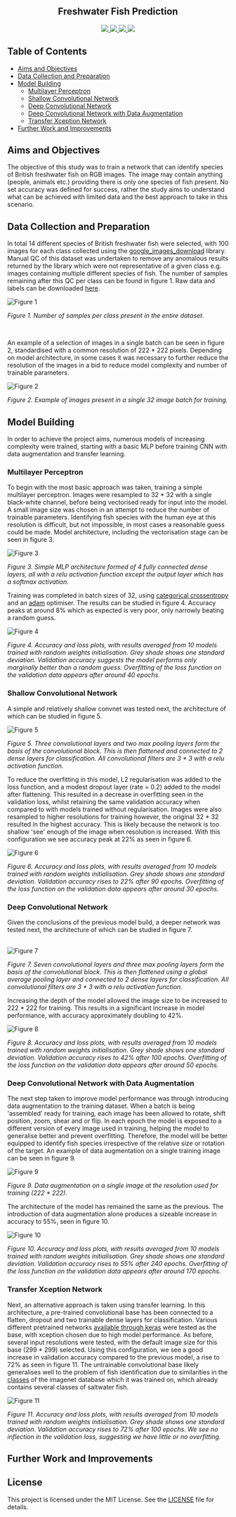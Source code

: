<h2 align="center"> Freshwater Fish Prediction </h2>


<p align="center">
    <a href="https://www.python.org/doc/" alt="Python 3.8">
        <img src="https://img.shields.io/badge/python-v3.8+-blue.svg" />
    </a>
    <a href="https://github.com/mhaythornthwaite/Freshwater_Fish_Prediction/blob/main/LICENSE.md" alt="Licence">
        <img src="https://img.shields.io/badge/license-MIT-yellow.svg" />
    </a>
    <a href="https://github.com/mhaythornthwaite/Freshwater_Fish_Prediction/commits/main" alt="Commits">
        <img src="https://img.shields.io/github/last-commit/mhaythornthwaite/Freshwater_Fish_Prediction/main" />
    </a>
    <a href="https://github.com/mhaythornthwaite/Freshwater_Fish_Prediction" alt="Activity">
        <img src="https://img.shields.io/badge/contributions-welcome-orange.svg" />
    </a>
</p>


<!-- ---------------------------------------------------------------------- -->
## Table of Contents

<!--ts-->
* [Aims and Objectives](#Aims-and-Objectives)
* [Data Collection and Preparation](#Data-Collection-and-Preparation)
* [Model Building](#Model-Building)
  - [Multilayer Perceptron](#Multilayer-Perceptron)
  - [Shallow Convolutional Network](#Shallow-Convolutional-Network)
  - [Deep Convolutional Network](#Deep-Convolutional-Network)
  - [Deep Convolutional Network with Data Augmentation](#Deep-Convolutional-Network-with-Data-Augmentation)
  - [Transfer Xception Network](#Transfer-Xception-Network)
* [Further Work and Improvements](#Further-Work-and-Improvements)
<!--te-->


<!-- ---------------------------------------------------------------------- -->
## Aims and Objectives

The objective of this study was to train a network that can identify species of British freshwater fish on RGB images. The image may contain anything (people, animals etc.) providing there is only one species of fish present. No set accuracy was defined for success, rather the study aims to understand what can be achieved with limited data and the best approach to take in this scenario.


<!-- ---------------------------------------------------------------------- -->
## Data Collection and Preparation

In total 14 different species of British freshwater fish were selected, with 100 images for each class collected using the <a href="https://pypi.org/project/google_images_download/" target="_blank"> google_images_download</a> library. Manual QC of this dataset was undertaken to remove any anomalous results returned by the library which were not representative of a given class e.g. images containing multiple different species of fish. The number of samples remaining after this QC per class can be found in figure 1. Raw data and labels can be downloaded <a href="https://drive.google.com/drive/folders/1Sah-IcSeIR8jjLbR2qDgj3RnovsHxEq3?usp=sharing" target="_blank">here</a>.

<img src="https://raw.githubusercontent.com/mhaythornthwaite/Freshwater_Fish_Prediction/master/figures/samples_per_class_barchart.png" alt="Figure 1">

<em>Figure 1. Number of samples per class present in the entire dataset.</em>

<br>

An example of a selection of images in a single batch can be seen in figure 2, standardised with a common resolution of 222 * 222 pixels. Depending on model architecture, in some cases it was necessary to further reduce the resolution of the images in a bid to reduce model complexity and number of trainable parameters.   

<img src="https://raw.githubusercontent.com/mhaythornthwaite/Freshwater_Fish_Prediction/master/figures/Images_in_a_single_batch_v2.png" alt="Figure 2">

<em>Figure 2. Example of images present in a single 32 image batch for training.</em>


<!-- ---------------------------------------------------------------------- -->
## Model Building

In order to achieve the project aims, numerous models of increasing complexity were trained, starting with a basic MLP before training CNN with data augmentation and transfer learning.


<!-- ---------------------------------------------------------------------- -->
### Multilayer Perceptron

To begin with the most basic approach was taken, training a simple multilayer perceptron. Images were resampled to 32 * 32 with a single black-white channel, before being vectorised ready for input into the model. A small image size was chosen in an attempt to reduce the number of trainable parameters. Identifying fish species with the human eye at this resolution is difficult, but not impossible, in most cases a reasonable guess could be made. Model architecture, including the vectorisation stage can be seen in figure 3. 

<img src="https://raw.githubusercontent.com/mhaythornthwaite/Freshwater_Fish_Prediction/master/figures/MLP_Architecture.png" alt="Figure 3">

<em>Figure 3. Simple MLP architecture formed of 4 fully connected dense layers, all with a relu activation function except the output layer which has a softmax activation. </em> 

Training was completed in batch sizes of 32, using <a href="https://keras.io/api/losses/probabilistic_losses/#categoricalcrossentropy-class" target="_blank"> categorical crossentropy</a> and an <a href="https://keras.io/api/optimizers/adam/" target="_blank"> adam</a> optimiser. The results can be studied in figure 4. Accuracy peaks at around 8% which as expected is very poor, only narrowly beating a random guess.

<img src="https://raw.githubusercontent.com/mhaythornthwaite/Freshwater_Fish_Prediction/master/figures//combined_figures_for_report/3_shallow_nn.png" alt="Figure 4">

<em>Figure 4. Accuracy and loss plots, with results averaged from 10 models trained with random weights initialisation. Grey shade shows one standard deviation. Validation accuracy suggests the model performs only marginally better than a random guess. Overfitting of the loss function on the validation data appears after around 40 epochs. </em>


<!-- ---------------------------------------------------------------------- -->
### Shallow Convolutional Network

A simple and relatively shallow convnet was tested next, the architecture of which can be studied in figure 5.  

<img src="https://raw.githubusercontent.com/mhaythornthwaite/Freshwater_Fish_Prediction/master/figures/CNN_Architecture_Shallow.png" alt="Figure 5">

<em>Figure 5. Three convolutional layers and two max pooling layers form the basis of the convolutional block. This is then flattened and connected to 2 dense layers for classification. All convolutional filters are 3 * 3 with a relu activation function. </em>

To reduce the overfitting in this model, L2 regularisation was added to the loss function, and a modest dropout layer (rate = 0.2) added to the model after flattening. This resulted in a decrease in overfitting seen in the validation loss, whilst retaining the same validation accuracy when compared to with models trained without regularisation. Images were also resampled to higher resolutions for training however, the original 32 * 32 resulted in the highest accuracy. This is likely because the network is too shallow 'see' enough of the image when resolution is increased. With this configuration we see accuracy peak at 22% as seen in figure 6.

<img src="https://raw.githubusercontent.com/mhaythornthwaite/Freshwater_Fish_Prediction/master/figures//combined_figures_for_report/4a_shallow_cnn.png" alt="Figure 6">

<em>Figure 6. Accuracy and loss plots, with results averaged from 10 models trained with random weights initialisation. Grey shade shows one standard deviation. Validation accuracy rises to 22% after 90 epochs. Overfitting of the loss function on the validation data appears after around 30 epochs. </em>


<!-- ---------------------------------------------------------------------- -->
### Deep Convolutional Network

Given the conclusions of the previous model build, a deeper network was tested next, the architecture of which can be studied in figure 7.

<br>
<img src="https://raw.githubusercontent.com/mhaythornthwaite/Freshwater_Fish_Prediction/master/figures/CNN_Architecture_Deep.png" alt="Figure 7">

<em>Figure 7. Seven convolutional layers and three max pooling layers form the basis of the convolutional block. This is then flattened using a global average pooling layer  and connected to 2 dense layers for classification. All convolutional filters are 3 * 3 with a relu activation function. </em>

Increasing the depth of the model allowed the image size to be increased to 222 * 222 for training. This results in a significant increase in model performance, with accuracy approximately doubling to 42%.  

<img src="https://raw.githubusercontent.com/mhaythornthwaite/Freshwater_Fish_Prediction/master/figures//combined_figures_for_report/4b_deep_cnn.png" alt="Figure 8">

<em>Figure 8. Accuracy and loss plots, with results averaged from 10 models trained with random weights initialisation. Grey shade shows one standard deviation. Validation accuracy rises to 42% after 100 epochs. Overfitting of the loss function on the validation data appears after around 50 epochs. </em>


<!-- ---------------------------------------------------------------------- -->
### Deep Convolutional Network with Data Augmentation

The next step taken to improve model performance was through introducing data augmentation to the training dataset. When a batch is being 'assembled' ready for training, each image has been allowed to rotate, shift position, zoom, shear and or flip. In each epoch the model is exposed to a different version of every image used in training, helping the model to generalise better and prevent overfitting. Therefore, the model will be better equipped to identify fish species irrespective of the relative size or rotation of the target. An example of data augmentation on a single training image can be seen in figure 9. 

<img src="https://raw.githubusercontent.com/mhaythornthwaite/Freshwater_Fish_Prediction/master/figures//data_aug_example.png" alt="Figure 9">

<em>Figure 9. Data augmentation on a single image at the resolution used for training (222 * 222). </em>

The architecture of the model has remained the same as the previous. The introduction of data augmentation alone produces a sizeable increase in accuracy to 55%, seen in figure 10. 

<img src="https://raw.githubusercontent.com/mhaythornthwaite/Freshwater_Fish_Prediction/master/figures//combined_figures_for_report/5_deep_cnn_aug.png" alt="Figure 10">

<em>Figure 10. Accuracy and loss plots, with results averaged from 10 models trained with random weights initialisation. Grey shade shows one standard deviation. Validation accuracy rises to 55% after 240 epochs. Overfitting of the loss function on the validation data appears after around 170 epochs. </em>


<!-- ---------------------------------------------------------------------- -->
### Transfer Xception Network

Next, an alternative approach is taken using transfer learning. In this architecture, a pre-trained convolutional base has been connected to a flatten, dropout and two trainable dense layers for classification. Various different pretrained networks <a href="https://keras.io/api/applications/" target="_blank">available through keras</a> were tested as the base, with xception chosen due to high model performance. As before, several input resolutions were tested, with the default image size for this base (299 * 299) selected. Using this configuration, we see a good increase in validation accuracy compared to the previous model, a rise to 72% as seen in figure 11. The untrainable convolutional base likely generalises well to the problem of fish identification due to similarities in the <a href="https://deeplearning.cms.waikato.ac.nz/user-guide/class-maps/IMAGENET/" target="_blank">classes</a> of the imagenet database which it was trained on, which already contains several classes of saltwater fish.

<img src="https://raw.githubusercontent.com/mhaythornthwaite/Freshwater_Fish_Prediction/master/figures//combined_figures_for_report/6_xception.png" alt="Figure 11">

<em>Figure 11. Accuracy and loss plots, with results averaged from 10 models trained with random weights initialisation. Grey shade shows one standard deviation. Validation accuracy rises to 72% after 100 epochs. We see no inflection in the validation loss, suggesting we have little or no overfitting. </em>


<!-- ---------------------------------------------------------------------- -->
## Further Work and Improvements


<!-- ---------------------------------------------------------------------- -->
## License

This project is licensed under the MIT License. See the [LICENSE](LICENSE) file for details. 




<!--
![image info](./figures/samples_per_class_barchart.PNG)
-->